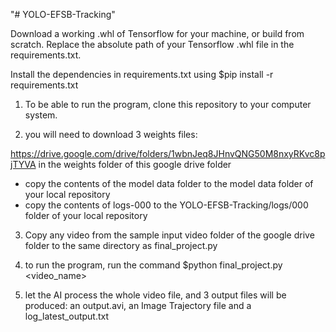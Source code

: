 "# YOLO-EFSB-Tracking" 

Download a working .whl of Tensorflow for your machine, or build from scratch.
Replace the absolute path of your Tensorflow .whl file in the requirements.txt.

Install the dependencies in requirements.txt using 
$pip install -r requirements.txt

1) To be able to run the program, clone this repository to your computer system.

2) you will need to download 3 weights files:

https://drive.google.com/drive/folders/1wbnJeq8JHnvQNG50M8nxyRKvc8pjTYVA
in the weights folder of this google drive folder
 - copy the contents of the model data folder to the model data folder of your local repository
 - copy the contents of logs-000 to the YOLO-EFSB-Tracking/logs/000 folder of your local repository

3) Copy any video from the sample input video folder of the google drive folder to the same directory as final_project.py

4) to run the program, run the command 
	$python final_project.py <video_name>

5) let the AI process the whole video file, and 3 output files will be produced: an output.avi, an Image Trajectory file and a log_latest_output.txt


